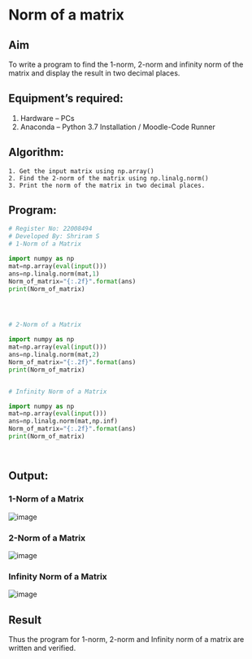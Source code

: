 # Norm of a matrix
## Aim
To write a program to find the 1-norm, 2-norm and infinity norm of the matrix and display the result in two decimal places.
## Equipment’s required:
1.	Hardware – PCs
2.	Anaconda – Python 3.7 Installation / Moodle-Code Runner
## Algorithm:
	1. Get the input matrix using np.array()   
    2. Find the 2-norm of the matrix using np.linalg.norm()
	3. Print the norm of the matrix in two decimal places.
## Program:
```Python
# Register No: 22008494
# Developed By: Shriram S
# 1-Norm of a Matrix

import numpy as np
mat=np.array(eval(input()))
ans=np.linalg.norm(mat,1)
Norm_of_matrix="{:.2f}".format(ans)
print(Norm_of_matrix)




# 2-Norm of a Matrix

import numpy as np
mat=np.array(eval(input()))
ans=np.linalg.norm(mat,2)
Norm_of_matrix="{:.2f}".format(ans)
print(Norm_of_matrix)


# Infinity Norm of a Matrix

import numpy as np
mat=np.array(eval(input()))
ans=np.linalg.norm(mat,np.inf)
Norm_of_matrix="{:.2f}".format(ans)
print(Norm_of_matrix)




```
## Output:
### 1-Norm of a Matrix
![image](https://user-images.githubusercontent.com/117991122/214323325-2d14ccee-64a5-4f1a-9578-e66770c27f96.png)



### 2-Norm of a Matrix
![image](https://user-images.githubusercontent.com/117991122/214323583-ce2e2a0b-85c3-4dac-af6f-851d17ae673c.png)

### Infinity Norm of a Matrix
![image](https://user-images.githubusercontent.com/117991122/214323702-741d18b4-9803-4ea8-bae1-b9927bd78ec2.png)

## Result
Thus the program for 1-norm, 2-norm and Infinity norm of a matrix are written and verified.
